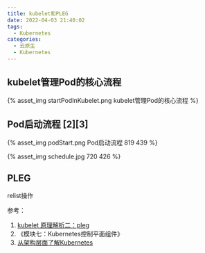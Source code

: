 ```yaml
---
title: kubelet和PLEG
date: 2022-04-03 21:40:02
tags:
  - Kubernetes
categories: 
  - 云原生
  - Kubernetes
---
```



<p></p>
<!-- more -->


## kubelet管理Pod的核心流程
{% asset_img  startPodInKubelet.png    kubelet管理Pod的核心流程  %}


## Pod启动流程 [2][3]
{% asset_img  podStart.png   Pod启动流程  819  439  %}

{% asset_img  schedule.jpg  720 426    %}

## PLEG 
   relist操作

参考：
1. [kubelet 原理解析二：pleg](http://www.xuyasong.com/?p=1819)
2. 《模块七：Kubernetes控制平面组件》
3. [从架构层面了解Kubernetes](https://zhuanlan.zhihu.com/p/562805848)

